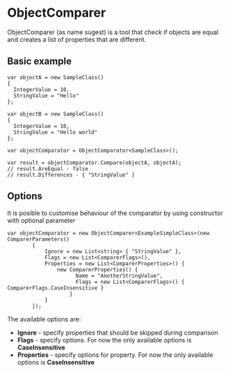 # ObjectComparer

ObjectComparer (as name sugest) is a tool that check if objects are equal and creates a list of properties that are different.

## Basic example

    var objectA = new SampleClass()
    {
      IntegerValue = 10,
      StringValue = "Hello"
    };

    var objectB = new SampleClass()
    {
      IntegerValue = 10,
      StringValue = "Hello world"
    };

    var objectComparator = ObjectComparator<SampleClass>();

    var result = objectComparator.Compare(objectA, objectA);
    // result.AreEqual - false
    // result.Differences - { "StringValue" }
      
## Options

It is posible to customise behaviour of the comparator by using constructor with optional parameter

    var objectComparator = new ObjectComparer<ExampleSimpleClass>(new ComparerParameters()
            {
                Ignore = new List<string> { "StringValue" },
                Flags = new List<ComparerFlags>(),
                Properties = new List<ComparerProperties>() {
                    new ComparerProperties() {
                          Name = "AnotherStringValue",
                          Flags = new List<ComparerFlags>() { ComparerFlags.CaseInsensitive }
                        }
                }
            });

The available options are:

* **Ignore** - specify properties that should be skipped during comparison
* **Flags** - specify options. For now the only available options is **CaseInsensitive**
* **Properties** - specify options for property. For now the only available options is **CaseInsensitive**

